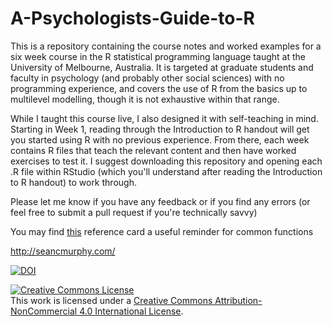 # A-Psychologists-Guide-to-R
This is a repository containing the course notes and worked examples for a six week course in the R statistical programming language taught at the University of Melbourne, Australia. It is targeted at graduate students and faculty in psychology (and probably other social sciences) with no programming experience, and covers the use of R from the basics up to multilevel modelling, though it is not exhaustive within that range.

While I taught this course live, I also designed it with self-teaching in mind. Starting in Week 1, reading through the Introduction to R handout will get you started using R with no previous experience. From there, each week contains R files that teach the relevant content and then have worked exercises to test it. I suggest downloading this repository and opening each .R file within RStudio (which you'll understand after reading the Introduction to R handout) to work through.

Please let me know if you have any feedback or if you find any errors (or feel free to submit a pull request if you're technically savvy)

You may find <a href= "https://cran.r-project.org/doc/contrib/Short-refcard.pdf">this</a> reference card a useful reminder for common functions


http://seancmurphy.com/

[![DOI](https://zenodo.org/badge/89973875.svg)](https://zenodo.org/badge/latestdoi/89973875)


<a rel="license" href="http://creativecommons.org/licenses/by-nc/4.0/"><img alt="Creative Commons License" style="border-width:0" src="https://i.creativecommons.org/l/by-nc/4.0/88x31.png" /></a><br />This work is licensed under a <a rel="license" href="http://creativecommons.org/licenses/by-nc/4.0/">Creative Commons Attribution-NonCommercial 4.0 International License</a>.
